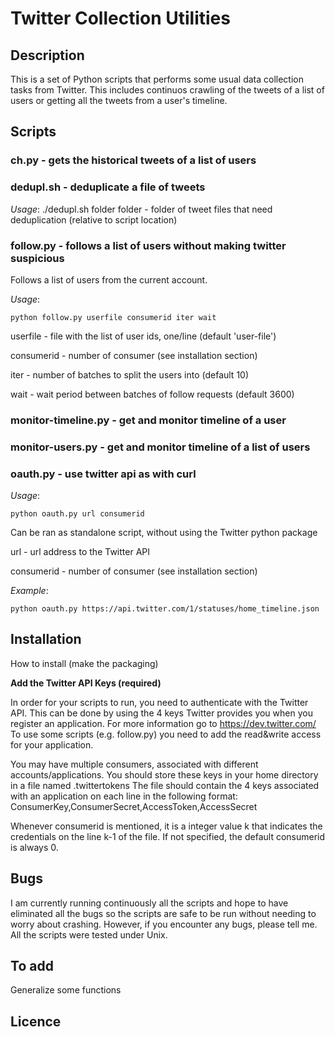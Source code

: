 # Twitter Collection Utilities

## Description

This is a set of Python scripts that performs some usual data collection tasks from Twitter. This includes continuos crawling of the tweets of a list of users or getting all the tweets from a user's timeline.

## Scripts

### ch.py - gets the historical tweets of a list of users

### dedupl.sh - deduplicate a file of tweets
 
_Usage_:
	./dedupl.sh folder
folder - folder of tweet files that need deduplication (relative to script location)

### follow.py - follows a list of users without making twitter suspicious

Follows a list of users from the current account.

_Usage_:

	python follow.py userfile consumerid iter wait

userfile - file with the list of user ids, one/line (default 'user-file')

consumerid - number of consumer (see installation section)

iter - number of batches to split the users into (default 10)

wait - wait period between batches of follow requests (default 3600)

### monitor-timeline.py - get and monitor timeline of a user

### monitor-users.py - get and monitor timeline of a list of users

### oauth.py - use twitter api as with curl

_Usage_:

	python oauth.py url consumerid

Can be ran as standalone script, without using the Twitter python package

url - url address to the Twitter API

consumerid - number of consumer (see installation section)

_Example_:

	python oauth.py https://api.twitter.com/1/statuses/home_timeline.json

## Installation

How to install (make the packaging)

**Add the Twitter API Keys (required)**

In order for your scripts to run, you need to authenticate with the Twitter API. This can be done by using the 4 keys Twitter provides you when you register an application. For more information go to https://dev.twitter.com/ To use some scripts (e.g. follow.py) you need to add the read&write access for your application.

You may have multiple consumers, associated with different accounts/applications. You should store these keys in your home directory in a file named .twittertokens The file should contain the 4 keys associated with an application on each line in the following format:
ConsumerKey,ConsumerSecret,AccessToken,AccessSecret

Whenever consumerid is mentioned, it is a integer value k that indicates the credentials on the line k-1 of the file. If not specified, the default consumerid is always 0.

## Bugs

I am currently running continuously all the scripts and hope to have eliminated all the bugs so the scripts are safe to be run without needing to worry about crashing. However, if you encounter any bugs, please tell me. All the scripts were tested under Unix.

## To add

Generalize some functions

## Licence


